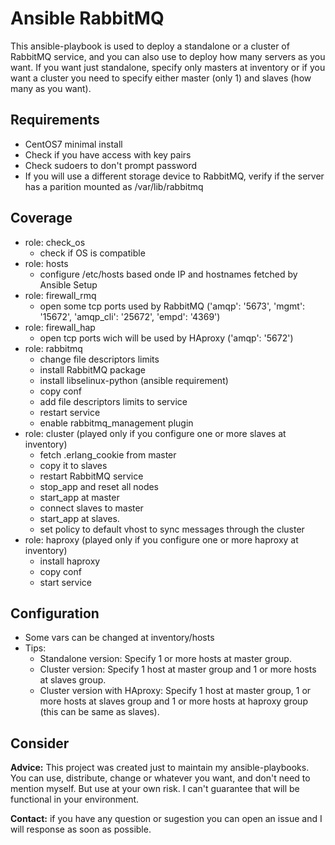 # Ansible RabbitMQ
This ansible-playbook is used to deploy a standalone or a cluster of RabbitMQ service, and you can also use to deploy how many servers as you want.
If you want just standalone, specify only masters at inventory or if you want a cluster you need to specify either master (only 1) and slaves (how many as you want).

## Requirements
* CentOS7 minimal install
* Check if you have access with key pairs
* Check sudoers to don't prompt password
* If you will use a different storage device to RabbitMQ, verify if the server has a parition mounted as /var/lib/rabbitmq

## Coverage
* role: check\_os 
  * check if OS is compatible
* role: hosts
  * configure /etc/hosts based onde IP and hostnames fetched by Ansible Setup
* role: firewall_rmq
  * open some tcp ports used by RabbitMQ ('amqp': '5673', 'mgmt': '15672', 'amqp_cli': '25672', 'empd': '4369')
* role: firewall_hap
  * open tcp ports wich will be used by HAproxy ('amqp': '5672')
* role: rabbitmq
  * change file descriptors limits
  * install RabbitMQ package
  * install libselinux-python (ansible requirement)
  * copy conf
  * add file descriptors limits to service
  * restart service
  * enable rabbitmq\_management plugin
* role: cluster (played only if you configure one or more slaves at inventory)
  * fetch .erlang\_cookie from master
  * copy it to slaves
  * restart RabbitMQ service
  * stop\_app and reset all nodes
  * start\_app at master
  * connect slaves to master
  * start\_app at slaves.
  * set policy to default vhost to sync messages through the cluster
* role: haproxy (played only if you configure one or more haproxy at inventory)
  * install haproxy
  * copy conf
  * start service
## Configuration
* Some vars can be changed at inventory/hosts
* Tips:
  * Standalone version: Specify 1 or more hosts at master group.
  * Cluster version: Specify 1 host at master group and 1 or more hosts at slaves group.
  * Cluster version with HAproxy: Specify 1 host at master group, 1 or more hosts at slaves group and 1 or more hosts at haproxy group (this can be same as slaves).

## Consider
**Advice:** This project was created just to maintain my ansible-playbooks. You can use, distribute, change or whatever you want, and don't need to mention myself. But use at your own risk. I can't guarantee that will be functional in your environment.

**Contact:** if you have any question or sugestion you can open an issue and I will response as soon as possible.
